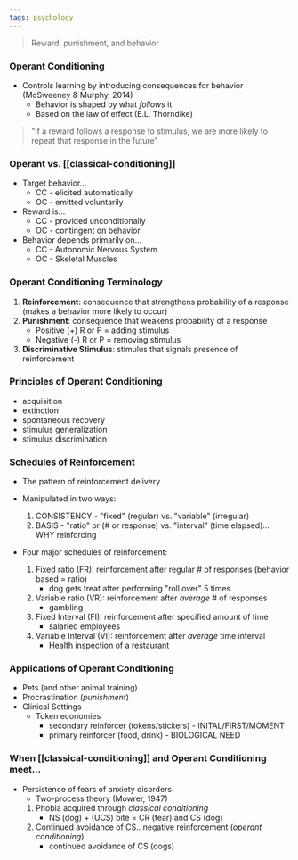 ```yaml
---
tags: psychology
---
```


> Reward, punishment, and behavior

### Operant Conditioning
- Controls learning by introducing consequences for behavior (McSweeney & Murphy, 2014)
	- Behavior is shaped by what *follows* it
	- Based on the law of effect (E.L. Thorndike)

> "if a reward follows a response to stimulus, we are more likely to repeat that response in the future"

### Operant vs. [[classical-conditioning]]
- Target behavior...
	- CC - elicited automatically
	- OC - emitted voluntarily
- Reward is...
	- CC - provided unconditionally
	- OC - contingent on behavior
- Behavior depends primarily on...
	- CC - Autonomic Nervous System
	- OC - Skeletal Muscles

### Operant Conditioning Terminology
1. **Reinforcement**: consequence that strengthens probability of a response (makes a behavior more likely to occur)
2. **Punishment**: consequence that weakens probability of a response
	- Positive (+) R or P = adding stimulus
	- Negative (-) R or P = removing stimulus
3. **Discriminative Stimulus**: stimulus that signals presence of reinforcement

### Principles of Operant Conditioning
- acquisition
- extinction
- spontaneous recovery
- stimulus generalization 
- stimulus discrimination

### Schedules of Reinforcement
- The pattern of reinforcement delivery
- Manipulated in two ways:
	1. CONSISTENCY - "fixed" (regular) vs. "variable" (irregular)
	2.  BASIS - "ratio" or (# or response) vs. "interval" (time elapsed)... WHY reinforcing
	   
- Four major schedules of reinforcement:
	1. Fixed ratio (FR): reinforcement after regular # of responses (behavior based = ratio)
		- dog gets treat after performing "roll over" 5 times
	2. Variable ratio (VR): reinforcement after *average* # of responses
		- gambling
	3. Fixed Interval (FI): reinforcement after specified amount of time
		- salaried employees
	4. Variable Interval (VI): reinforcement after *average* time interval
		- Health inspection of a restaurant

### Applications of Operant Conditioning
- Pets (and other animal training)
- Procrastination (*punishment*)
- Clinical Settings
	- Token economies
		- secondary reinforcer (tokens/stickers) - INITAL/FIRST/MOMENT
		- primary reinforcer (food, drink) - BIOLOGICAL NEED


### When [[classical-conditioning]] and Operant Conditioning meet...
- Persistence of fears of anxiety disorders
	- Two-process theory (Mowrer, 1947)
	1. Phobia acquired through *classical conditioning*
		- NS (dog) + (UCS) bite = CR (fear) and CS (dog)
	2. Continued avoidance of CS.. negative reinforcement (*operant conditioning*)
		- continued avoidance of CS (dogs)

